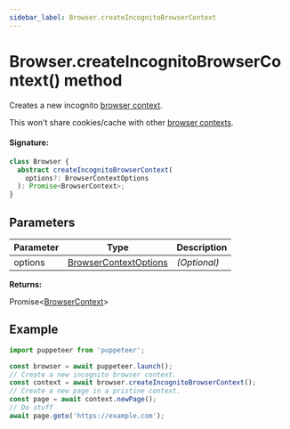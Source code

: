 ```yaml
---
sidebar_label: Browser.createIncognitoBrowserContext
---
```


# Browser.createIncognitoBrowserContext() method

Creates a new incognito [browser context](./puppeteer.browsercontext.md).

This won't share cookies/cache with other [browser contexts](./puppeteer.browsercontext.md).

#### Signature:

```typescript
class Browser {
  abstract createIncognitoBrowserContext(
    options?: BrowserContextOptions
  ): Promise<BrowserContext>;
}
```

## Parameters

| Parameter | Type                                                          | Description  |
| --------- | ------------------------------------------------------------- | ------------ |
| options   | [BrowserContextOptions](./puppeteer.browsercontextoptions.md) | _(Optional)_ |

**Returns:**

Promise&lt;[BrowserContext](./puppeteer.browsercontext.md)&gt;

## Example

```ts
import puppeteer from 'puppeteer';

const browser = await puppeteer.launch();
// Create a new incognito browser context.
const context = await browser.createIncognitoBrowserContext();
// Create a new page in a pristine context.
const page = await context.newPage();
// Do stuff
await page.goto('https://example.com');
```
